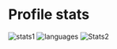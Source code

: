 # Profile stats
![stats1](https://github-readme-stats.vercel.app/api?username=AzozzALFiras&theme=radical&show_icons=true&count_private=true)
![languages](https://github-readme-stats.vercel.app/api/top-langs/?username=AzozzALFiras&layout=compact&theme=dark)
![Stats2](https://github-profile-summary-cards.vercel.app/api/cards/profile-details?username=AzozzALFiras&theme=solarized_dark)


